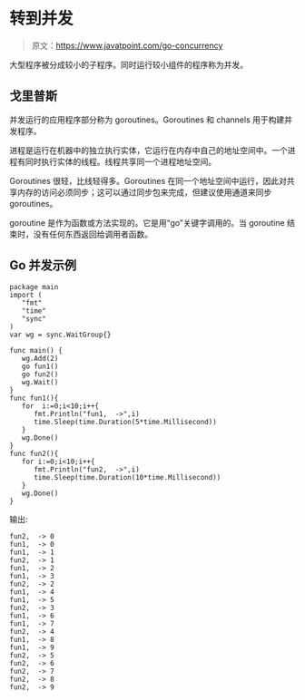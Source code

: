 # 转到并发

> 原文：<https://www.javatpoint.com/go-concurrency>

大型程序被分成较小的子程序。同时运行较小组件的程序称为并发。

## 戈里普斯

并发运行的应用程序部分称为 goroutines。Goroutines 和 channels 用于构建并发程序。

进程是运行在机器中的独立执行实体，它运行在内存中自己的地址空间中。一个进程有同时执行实体的线程。线程共享同一个进程地址空间。

Goroutines 很轻，比线轻得多。Goroutines 在同一个地址空间中运行，因此对共享内存的访问必须同步；这可以通过同步包来完成，但建议使用通道来同步 goroutines。

goroutine 是作为函数或方法实现的。它是用“go”关键字调用的。当 goroutine 结束时，没有任何东西返回给调用者函数。

## Go 并发示例

```
package main
import (
   "fmt"
   "time"
   "sync"
)
var wg = sync.WaitGroup{}

func main() {
   wg.Add(2)
   go fun1()
   go fun2()
   wg.Wait()
}
func fun1(){
   for  i:=0;i<10;i++{
      fmt.Println("fun1,  ->",i)
      time.Sleep(time.Duration(5*time.Millisecond))
   }
   wg.Done()
}
func fun2(){
   for i:=0;i<10;i++{
      fmt.Println("fun2,  ->",i)
      time.Sleep(time.Duration(10*time.Millisecond))
   }
   wg.Done()
}

```

输出:

```
fun2,  -> 0
fun1,  -> 0
fun1,  -> 1
fun2,  -> 1
fun1,  -> 2
fun1,  -> 3
fun2,  -> 2
fun1,  -> 4
fun1,  -> 5
fun2,  -> 3
fun1,  -> 6
fun1,  -> 7
fun2,  -> 4
fun1,  -> 8
fun1,  -> 9
fun2,  -> 5
fun2,  -> 6
fun2,  -> 7
fun2,  -> 8
fun2,  -> 9

```